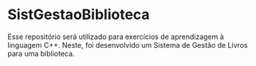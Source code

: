 # SistGestaoBiblioteca
Esse repositório será utilizado para exercícios de aprendizagem à linguagem C++. Neste, foi desenvolvido um Sistema de Gestão de Livros para uma biblioteca.
